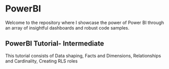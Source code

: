 # PowerBI

Welcome to the repository where I showcase the power of Power BI through an array of insightful dashboards and robust code samples. 

## PowerBI Tutorial- Intermediate
This tutorial consists of Data shaping, Facts and Dimensions, Relationships and Cardinality, Creating RLS roles

